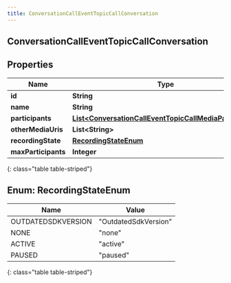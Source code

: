 ```yaml
---
title: ConversationCallEventTopicCallConversation
---
```


## ConversationCallEventTopicCallConversation

## Properties

| Name                | Type                                                                                                                                     | Description | Notes      |
| ------------------- | ---------------------------------------------------------------------------------------------------------------------------------------- | ----------- | ---------- |
| **id**              | <!----><!---->**String**<!---->                                                                                                          |             | [optional] |
| **name**            | <!----><!---->**String**<!---->                                                                                                          |             | [optional] |
| **participants**    | <!----><!---->[**List&lt;ConversationCallEventTopicCallMediaParticipant&gt;**](ConversationCallEventTopicCallMediaParticipant.md)<!----> |             | [optional] |
| **otherMediaUris**  | <!----><!---->**List&lt;String&gt;**<!---->                                                                                              |             | [optional] |
| **recordingState**  | [**RecordingStateEnum**](#RecordingStateEnum)<!---->                                                                                     |             | [optional] |
| **maxParticipants** | <!----><!---->**Integer**<!---->                                                                                                         |             | [optional] |

{: class="table table-striped"}

<a name="RecordingStateEnum"></a>

## Enum: RecordingStateEnum

| Name               | Value                          |
| ------------------ | ------------------------------ |
| OUTDATEDSDKVERSION | &quot;OutdatedSdkVersion&quot; |
| NONE               | &quot;none&quot;               |
| ACTIVE             | &quot;active&quot;             |
| PAUSED             | &quot;paused&quot;             |

{: class="table table-striped"}

